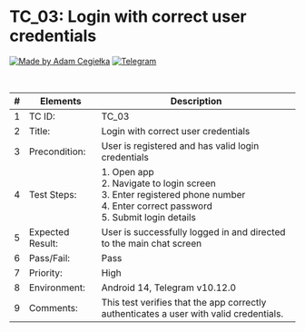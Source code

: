 # TC_03: Login with correct user credentials

[![Made by Adam Cegiełka](https://img.shields.io/badge/made%20by%20-Adam%20Cegielka-blue.svg?style=flat-square)](https://adamcegielka.pl)
[![Telegram](https://img.shields.io/badge/Testing%20App-Telegram-24A1DE.svg?logo=telegram)](https://web.telegram.org)

<br>

| # | Elements | Description |
| --- | --- | --- |
| 1 | TC ID: | TC_03 |
| 2 | Title: | Login with correct user credentials |
| 3 | Precondition: | User is registered and has valid login credentials |
| 4 | Test Steps: | 1. Open app<br>2. Navigate to login screen<br>3. Enter registered phone number<br>4. Enter correct password<br>5. Submit login details |
| 5 | Expected Result: | User is successfully logged in and directed to the main chat screen |
| 6 | Pass/Fail: | Pass |
| 7 | Priority: | High |
| 8 | Environment: | Android 14, Telegram v10.12.0 |
| 9 | Comments: | This test verifies that the app correctly authenticates a user with valid credentials. |
